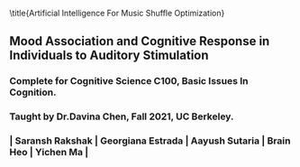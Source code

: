 \title{Artificial Intelligence For Music Shuffle Optimization}

## Mood Association and Cognitive Response in Individuals to Auditory Stimulation


### Complete for Cognitive Science C100, Basic Issues In Cognition.

### Taught by Dr.Davina Chen, Fall 2021, UC Berkeley.

### | Saransh Rakshak | Georgiana Estrada | Aayush Sutaria | Brain Heo | Yichen Ma |

